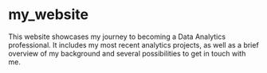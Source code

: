 # my_website
This website showcases my journey to becoming a Data Analytics professional. It includes my most recent analytics projects, as well as a brief overview of my background and several possibilities to get in touch with me.
